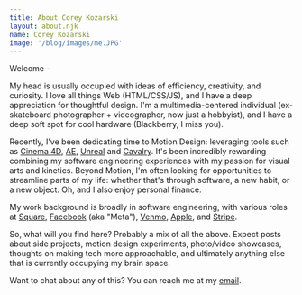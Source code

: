 ```yaml
---
title: About Corey Kozarski
layout: about.njk
name: Corey Kozarski
image: '/blog/images/me.JPG'
---
```


Welcome -

My head is usually occupied with ideas of efficiency, creativity, and curiosity. I love all things Web (HTML/CSS/JS), and I have a deep appreciation for thoughtful design. I'm a multimedia-centered individual (ex-skateboard photographer + videographer, now just a hobbyist), and I have a deep soft spot for cool hardware (Blackberry, I miss you).

Recently, I've been dedicating time to Motion Design: leveraging tools such as [Cinema 4D](https://www.maxon.net/en/cinema-4d), [AE](https://www.adobe.com/products/aftereffects.html), [Unreal](https://www.unrealengine.com/en-US) and [Cavalry](https://cavalry.scenegroup.co). It's been incredibly rewarding combining my software engineering experiences with my passion for visual arts and kinetics. Beyond Motion, I'm often looking for opportunities to streamline parts of my life: whether that's through software, a new habit, or a new object. Oh, and I also enjoy personal finance.

My work background is broadly in software engineering, with various roles at [Square](https://square.com), [Facebook](https://www.meta.com) (aka "Meta"), [Venmo](https://www.venmo.com), [Apple](https://www.apple.com), and [Stripe](https://www.stripe.com).

So, what will you find here? Probably a mix of all the above. Expect posts about side projects, motion design experiments, photo/video showcases, thoughts on making tech more approachable, and ultimately anything else that is currently occupying my brain space.

Want to chat about any of this? You can reach me at my [email](mailto:coreykozarski@gmail.com).
